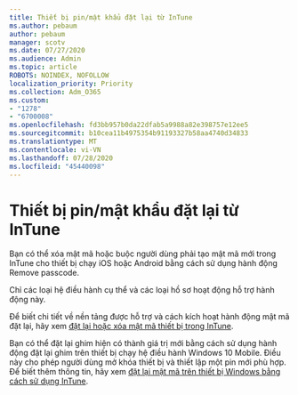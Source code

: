 ```yaml
---
title: Thiết bị pin/mật khẩu đặt lại từ InTune
ms.author: pebaum
author: pebaum
manager: scotv
ms.date: 07/27/2020
ms.audience: Admin
ms.topic: article
ROBOTS: NOINDEX, NOFOLLOW
localization_priority: Priority
ms.collection: Adm_O365
ms.custom:
- "1278"
- "6700008"
ms.openlocfilehash: fd3bb957b0da22dfab5a9988a82e398757e12ee5
ms.sourcegitcommit: b10cea11b4975354b91193327b58aa4740d34833
ms.translationtype: MT
ms.contentlocale: vi-VN
ms.lasthandoff: 07/28/2020
ms.locfileid: "45440098"
---
```

# <a name="device-pinpassword-reset-from-intune"></a>Thiết bị pin/mật khẩu đặt lại từ InTune

Bạn có thể xóa mật mã hoặc buộc người dùng phải tạo mật mã mới trong InTune cho thiết bị chạy iOS hoặc Android bằng cách sử dụng hành động Remove passcode.

Chỉ các loại hệ điều hành cụ thể và các loại hồ sơ hoạt động hỗ trợ hành động này.

Để biết chi tiết về nền tảng được hỗ trợ và cách kích hoạt hành động mật mã đặt lại, hãy xem [đặt lại hoặc xóa mật mã thiết bị trong InTune](https://docs.microsoft.com/intune/device-passcode-reset).

Bạn có thể đặt lại ghim hiện có thành giá trị mới bằng cách sử dụng hành động đặt lại ghim trên thiết bị chạy hệ điều hành Windows 10 Mobile. Điều này cho phép người dùng mở khóa thiết bị và thiết lập một pin mới phù hợp. Để biết thêm thông tin, hãy xem [đặt lại mật mã trên thiết bị Windows bằng cách sử dụng InTune](https://docs.microsoft.com/intune/device-windows-pin-reset).